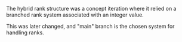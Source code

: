 The hybrid rank structure was a concept iteration where it relied on a branched rank system associated with an integer value.

This was later changed, and "main" branch is the chosen system for handling ranks.
